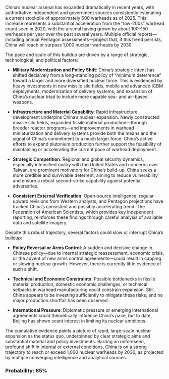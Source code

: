 China’s nuclear arsenal has expanded dramatically in recent years, with authoritative independent and government sources consistently estimating a current stockpile of approximately 600 warheads as of 2025. This increase represents a substantial acceleration from the “low-200s” warhead count seen in 2020, with the arsenal having grown by about 100–150 warheads per year over the past several years. Multiple official reports—including annual Pentagon assessments—project that, if this trend persists, China will reach or surpass 1,000 nuclear warheads by 2030.

The pace and scale of this buildup are driven by a range of strategic, technological, and political factors:

- **Military Modernization and Policy Shift**: China’s strategic intent has shifted decisively from a long-standing policy of “minimum deterrence” toward a larger and more diversified nuclear force. This is evidenced by heavy investments in new missile silo fields, mobile and advanced ICBM deployments, modernization of delivery systems, and expansion of China’s nuclear triad to include more capable sea- and air-based weapons.
  
- **Infrastructure and Material Capability**: Rapid infrastructure development underpins China’s nuclear expansion. Newly constructed missile silo fields, expanded fissile material production—through breeder reactor programs—and improvements in warhead miniaturization and delivery systems provide both the means and the signal of China’s commitment to a much larger force. China’s active efforts to expand plutonium production further support the feasibility of maintaining or accelerating the current pace of warhead deployment.

- **Strategic Competition**: Regional and global security dynamics, especially intensified rivalry with the United States and concerns over Taiwan, are prominent motivators for China’s build-up. China seeks a more credible and survivable deterrent, aiming to reduce vulnerability and ensure a robust second-strike capability against potential adversaries.

- **Consistent External Verification**: Open-source intelligence, regular upward revisions from Western analysts, and Pentagon projections have tracked China’s consistent and possibly accelerating trend. The Federation of American Scientists, which provides key independent reporting, reinforces these findings through careful analysis of available data and satellite imagery.

Despite this robust trajectory, several factors could slow or interrupt China’s buildup:

- **Policy Reversal or Arms Control**: A sudden and decisive change in Chinese policy—due to internal strategic reassessment, economic crisis, or the advent of new arms control agreements—could result in capping or slowing nuclear growth. However, there is currently little evidence of such a shift.
  
- **Technical and Economic Constraints**: Possible bottlenecks in fissile material production, domestic economic challenges, or technical setbacks in warhead manufacturing could constrain expansion. Still, China appears to be investing sufficiently to mitigate these risks, and no major production shortfall has been observed.

- **International Pressure**: Diplomatic pressure or emerging international agreements could theoretically influence China’s pace, but to date, Beijing has shown scant interest in limiting its nuclear ambitions.

The cumulative evidence paints a picture of rapid, large-scale nuclear expansion as the status quo, underpinned by clear strategic aims and substantial material and policy investments. Barring an unforeseen, profound shift in internal or external conditions, China is on a strong trajectory to reach or exceed 1,000 nuclear warheads by 2030, as projected by multiple converging intelligence and analytical sources.

### Probability: 85%